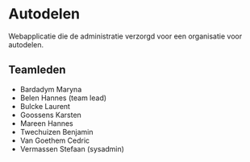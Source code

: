Autodelen
=========

Webapplicatie die de administratie verzorgd voor een organisatie voor autodelen.

Teamleden
----

  - Bardadym Maryna
  - Belen Hannes (team lead)
  - Bulcke Laurent
  - Goossens Karsten
  - Mareen Hannes
  - Twechuizen Benjamin
  - Van Goethem Cedric
  - Vermassen Stefaan (sysadmin)
